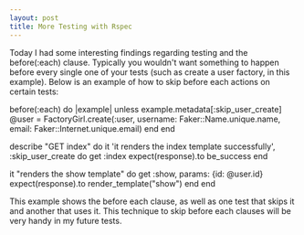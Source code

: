 ```yaml
---
layout: post
title: More Testing with Rspec
---
```


Today I had some interesting findings regarding testing and the before(:each) clause. Typically you wouldn't want something to happen before every single one of your tests (such as create a user factory, in this example). Below is an example of how to skip before each actions on certain tests:

before(:each) do |example|
	unless example.metadata[:skip_user_create]
  	@user = FactoryGirl.create(:user, username: Faker::Name.unique.name, email: Faker::Internet.unique.email)
  end
end

describe "GET index" do
  it 'it renders the index template successfully', :skip_user_create do
  	get :index
    expect(response).to be_success
  end

  it "renders the show template" do
    get :show, params: {id: @user.id}
    expect(response).to render_template("show")
  end
end

This example shows the before each clause, as well as one test that skips it and another that uses it. This technique to skip before each clauses will be very handy in my future tests.
